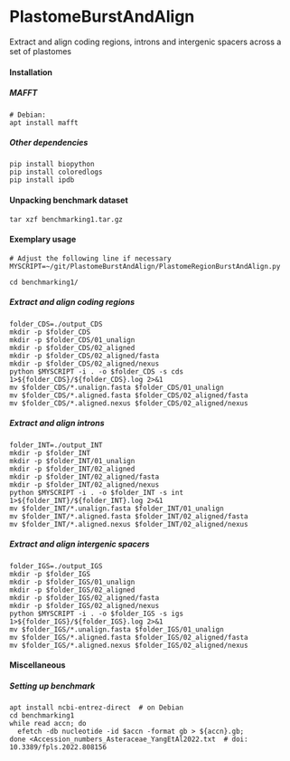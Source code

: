 # PlastomeBurstAndAlign
Extract and align coding regions, introns and intergenic spacers across a set of plastomes

#### Installation
##### MAFFT
```
# Debian:
apt install mafft
```
##### Other dependencies
```
pip install biopython
pip install coloredlogs
pip install ipdb
```

#### Unpacking benchmark dataset
```
tar xzf benchmarking1.tar.gz
```


#### Exemplary usage
```
# Adjust the following line if necessary
MYSCRIPT=~/git/PlastomeBurstAndAlign/PlastomeRegionBurstAndAlign.py

cd benchmarking1/
```

##### Extract and align coding regions
```
folder_CDS=./output_CDS
mkdir -p $folder_CDS
mkdir -p $folder_CDS/01_unalign
mkdir -p $folder_CDS/02_aligned
mkdir -p $folder_CDS/02_aligned/fasta
mkdir -p $folder_CDS/02_aligned/nexus
python $MYSCRIPT -i . -o $folder_CDS -s cds 1>${folder_CDS}/${folder_CDS}.log 2>&1
mv $folder_CDS/*.unalign.fasta $folder_CDS/01_unalign
mv $folder_CDS/*.aligned.fasta $folder_CDS/02_aligned/fasta
mv $folder_CDS/*.aligned.nexus $folder_CDS/02_aligned/nexus
```

##### Extract and align introns
```
folder_INT=./output_INT
mkdir -p $folder_INT
mkdir -p $folder_INT/01_unalign
mkdir -p $folder_INT/02_aligned
mkdir -p $folder_INT/02_aligned/fasta
mkdir -p $folder_INT/02_aligned/nexus
python $MYSCRIPT -i . -o $folder_INT -s int 1>${folder_INT}/${folder_INT}.log 2>&1
mv $folder_INT/*.unalign.fasta $folder_INT/01_unalign
mv $folder_INT/*.aligned.fasta $folder_INT/02_aligned/fasta
mv $folder_INT/*.aligned.nexus $folder_INT/02_aligned/nexus
```

##### Extract and align intergenic spacers
```
folder_IGS=./output_IGS
mkdir -p $folder_IGS
mkdir -p $folder_IGS/01_unalign
mkdir -p $folder_IGS/02_aligned
mkdir -p $folder_IGS/02_aligned/fasta
mkdir -p $folder_IGS/02_aligned/nexus
python $MYSCRIPT -i . -o $folder_IGS -s igs 1>${folder_IGS}/${folder_IGS}.log 2>&1
mv $folder_IGS/*.unalign.fasta $folder_IGS/01_unalign
mv $folder_IGS/*.aligned.fasta $folder_IGS/02_aligned/fasta
mv $folder_IGS/*.aligned.nexus $folder_IGS/02_aligned/nexus
```

#### Miscellaneous
##### Setting up benchmark
```
apt install ncbi-entrez-direct  # on Debian
cd benchmarking1
while read accn; do
  efetch -db nucleotide -id $accn -format gb > ${accn}.gb;
done <Accession_numbers_Asteraceae_YangEtAl2022.txt  # doi: 10.3389/fpls.2022.808156
```
